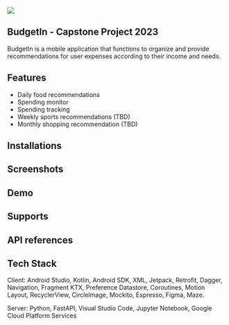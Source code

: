 ![](url)

## BudgetIn - Capstone Project 2023
BudgetIn is a mobile application that functions to organize and provide recommendations for user expenses according to their income and needs.

## Features
- Daily food recommendations 
- Spending monitor  
- Spending tracking
- Weekly sports recommendations (TBD)
- Monthly shopping recommendation (TBD)

## Installations

## Screenshots

## Demo  

## Supports

## API references

## Tech Stack
Client: Android Studio, Kotlin, Android SDK, XML, Jetpack, Retrofit, Dagger, Navigation, Fragment KTX, Preference Datastore, Coroutines, Motion Layout, RecyclerView, CircleImage, Mockito, Espresso, Figma, Maze. 

Server: Python, FastAPI, Visual Studio Code, Jupyter Notebook, Google Cloud Platform Services

